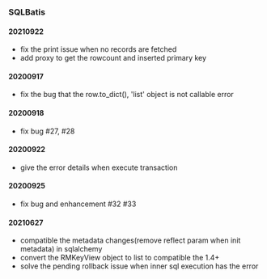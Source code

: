 ### SQLBatis

#### 20210922
- fix the print issue when no records are fetched
- add proxy to get the rowcount and inserted primary key

#### 20200917
- fix the bug that the row.to_dict(), 'list' object is not callable error

#### 20200918
- fix bug #27, #28

#### 20200922
- give the error details when execute transaction

#### 20200925
- fix bug and enhancement #32 #33

#### 20210627
- compatible the metadata changes(remove reflect param when init metadata)
  in sqlalchemy
- convert the RMKeyView object to list to compatible the 1.4+
- solve the pending rollback issue when inner sql execution has the error